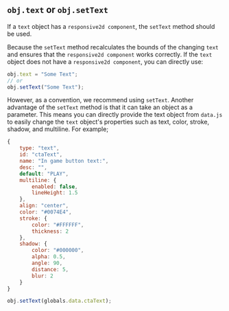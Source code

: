 ## `obj.text` or `obj.setText`

If a `text` object has a `responsive2d component`, the `setText` method should be used.

Because the `setText` method recalculates the bounds of the changing `text` and ensures that the `responsive2d component` works correctly. If the `text` object does not have a `responsive2d component`, you can directly use:

```js
obj.text = "Some Text";
// or
obj.setText("Some Text");
```

However, as a convention, we recommend using `setText`. Another advantage of the `setText` method is that it can take an object as a parameter. This means you can directly provide the text object from `data.js` to easily change the `text` object's properties such as text, color, stroke, shadow, and multiline. For example;

```js
{
    type: "text",
    id: "ctaText",
    name: "In game button text:",
    desc: "",
    default: "PLAY",
    multiline: {
        enabled: false,
        lineHeight: 1.5
    },
    align: "center",
    color: "#0074E4",
    stroke: {
        color: "#FFFFFF",
        thickness: 2
    },
    shadow: {
        color: "#000000",
        alpha: 0.5,
        angle: 90,
        distance: 5,
        blur: 2
    }
}
```

``` js
obj.setText(globals.data.ctaText);
```
